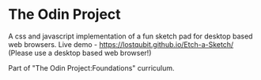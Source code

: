 # The Odin Project

A css and javascript implementation of a fun sketch pad for desktop based web browsers.
Live demo - https://lostqubit.github.io/Etch-a-Sketch/ (Please use a desktop based web browser!)

Part of "The Odin Project:Foundations" curriculum.
